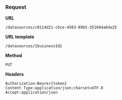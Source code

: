 ### Request

**URL**

`/datasources/c0114d21-cbce-4583-89b5-351684a6da25`

**URL template**

`/datasources/{businessId}`

**Method**

`PUT`

**Headers**

`Authorization:Bearer{token}`  
`Content-Type:application/json;charset=UTF-8`  
`Accept:application/json`  
